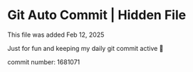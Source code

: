 # Git Auto Commit | Hidden File

This file was added Feb 12, 2025

Just for fun and keeping my daily git commit active 🤪

commit number: 1681071
